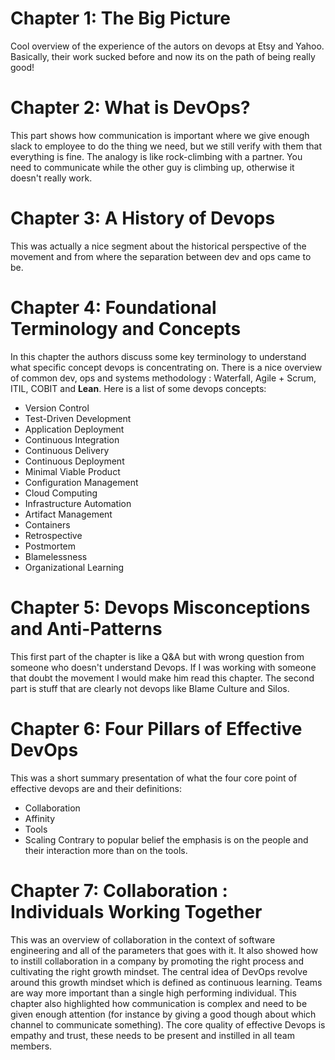 # Chapter 1: The Big Picture
Cool overview of the experience of the autors on devops at Etsy and Yahoo. Basically, their work sucked before and now its on the path of being really good!

# Chapter 2: What is DevOps?
This part shows how communication is important where we give enough slack to employee to do the thing we need, but we still verify with them that everything is fine. The analogy is like rock-climbing with a partner. You need to communicate while the other guy is climbing up, otherwise it doesn't really work.

# Chapter 3: A History of Devops
This was actually a nice segment about the historical perspective of the movement and from where the separation between dev and ops came to be. 

# Chapter 4: Foundational Terminology and Concepts
In this chapter the authors discuss some key terminology to understand what specific concept devops is concentrating on. There is a nice overview of common dev, ops and systems methodology : Waterfall, Agile + Scrum, ITIL, COBIT and **Lean**. Here is a list of some devops concepts:
- Version Control
- Test-Driven Development
- Application Deployment
- Continuous Integration
- Continuous Delivery
- Continuous Deployment
- Minimal Viable Product
- Configuration Management
- Cloud Computing
- Infrastructure Automation
- Artifact Management
- Containers
- Retrospective
- Postmortem
- Blamelessness
- Organizational Learning

# Chapter 5: Devops Misconceptions and Anti-Patterns
This first part of the chapter is like a Q&A but with wrong question from someone who doesn't understand Devops. If I was working with someone that doubt the movement I would make him read this chapter. The second part is stuff that are clearly not devops like Blame Culture and Silos.

# Chapter 6: Four Pillars of Effective DevOps
This was a short summary presentation of what the four core point of effective devops are and their definitions:
- Collaboration
- Affinity
- Tools
- Scaling
Contrary to popular belief the emphasis is on the people and their interaction more than on the tools.

# Chapter 7: Collaboration : Individuals Working Together
This was an overview of collaboration in the context of software engineering and all of the parameters that goes with it.
It also showed how to instill collaboration in a company by promoting the right process and cultivating the right growth mindset. The central idea of DevOps revolve around this growth mindset which is defined as continuous learning.
Teams are way more important than a single high performing individual.
This chapter also highlighted how communication is complex and need to be given enough attention (for instance by giving a good though about which channel to communicate something).
The core quality of effective Devops is empathy and trust, these needs to be present and instilled in all team members.

